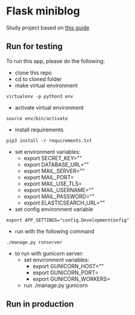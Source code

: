 # Flask miniblog

Study project based on [this guide](https://habr.com/ru/post/346306/)

## Run for testing
To run this app, please do the following:
- clone this repo
- cd to cloned folder
- make virtual environment
```
virtualenv -p python3 env
```
- activate virtual environment
```
source env/bin/activate
```
- install requirements
```
pip3 install -r requirements.txt
```
- set environment variables:
  - export SECRET_KEY=""
  - export DATABASE_URL=""
  - export MAIL_SERVER=""
  - export MAIL_PORT=
  - export MAIL_USE_TLS=
  - export MAIL_USERNAME=""
  - export MAIL_PASSWORD=""
  - export ELASTICSEARCH_URL=""
- set config environment variable
```
export APP_SETTINGS="config.DevelopmentConfig"
```
- run with the following command
```
./manage.py runserver
```

- to run with gunicorn server:
  - set environment variables:
    - export GUNICORN_HOST=""
    - export GUNICORN_PORT=
    - export GUNICORN_WORKERS=
  - run ./manage.py gunicorn

## Run in production
